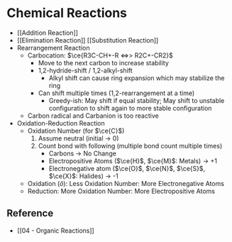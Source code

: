 # Chemical Reactions

- [[Addition Reaction]]
- [[Elimination Reaction]]
[[Substitution Reaction]]
- Rearrangement Reaction
	- Carbocation: $\ce{R3C-CH+-R <=>> R2C+-CR2}$
		- Move to the next carbon to increase stability
		- 1,2-hydride-shift / 1,2-alkyl-shift
			- Alkyl shift can cause ring expansion which may stabilize the ring
		- Can shift multiple times (1,2-rearrangement at a time)
			- Greedy-ish: May shift if equal stability; May shift to unstable configuration to shift again to more stable configuration
	- Carbon radical and Carbanion is too reactive
- Oxidation-Reduction Reaction
	- Oxidation Number (for $\ce{C}$)
		1. Assume neutral (initial → 0)
		2. Count bond with following (multiple bond count multiple times)
			- Carbons → No Change
			- Electropositive Atoms ($\ce{H}$, $\ce{M}$: Metals) → +1
			- Electronegative atom ($\ce{O}$, $\ce{N}$, $\ce{S}$, $\ce{X}$: Halides) → -1
	- Oxidation ($\hat{o}$): Less Oxidation Number: More Electronegative Atoms
	- Reduction: More Oxidation Number: More Electropositive Atoms

## Reference

- [[04 - Organic Reactions]]
